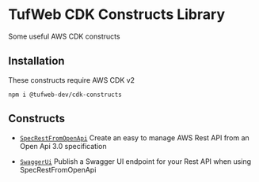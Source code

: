 # TufWeb CDK Constructs Library

Some useful AWS CDK constructs

## Installation

These constructs require AWS CDK v2

`npm i @tufweb-dev/cdk-constructs`


## Constructs

* [`SpecRestFromOpenApi`](src/spec-rest-from-openapi) Create an easy to manage AWS Rest API from an Open Api 3.0 specification

* [`SwaggerUi`](src/swagger-ui) Publish a Swagger UI endpoint for your Rest API when using SpecRestFromOpenApi
